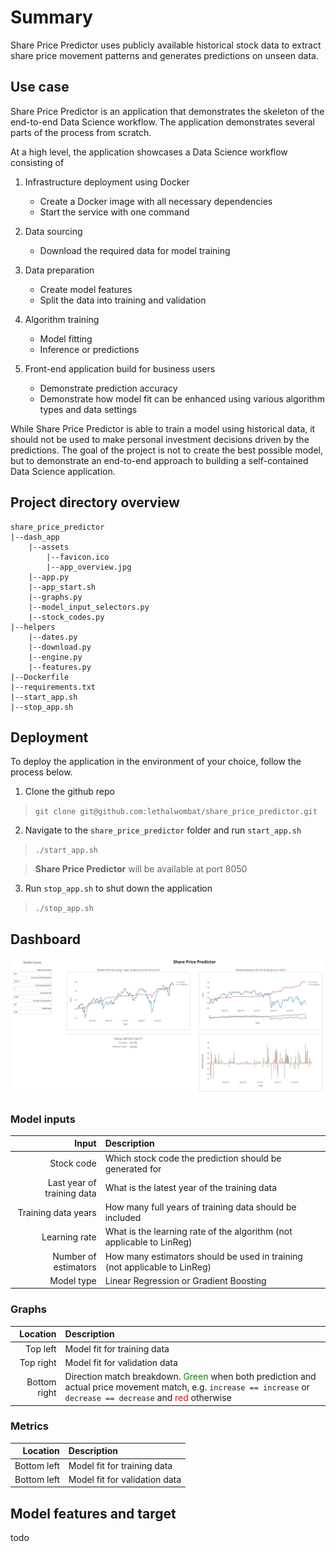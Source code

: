 # Summary
Share Price Predictor uses publicly available historical stock data to extract share price movement patterns and generates predictions on unseen data.

## Use case
Share Price Predictor is an application that demonstrates the skeleton of the end-to-end Data Science workflow. The application demonstrates several parts of the process from scratch.

At a high level, the application showcases a Data Science workflow consisting of
1. Infrastructure deployment using Docker
    * Create a Docker image with all necessary dependencies
    * Start the service with one command


2. Data sourcing
    * Download the required data for model training


3. Data preparation
    * Create model features
    * Split the data into training and validation

4. Algorithm training
    * Model fitting
    * Inference or predictions


5. Front-end application build for business users
    * Demonstrate prediction accuracy
    * Demonstrate how model fit can be enhanced using various algorithm types and data settings


While Share Price Predictor is able to train a model using historical data, it should not be used to make personal investment decisions driven by the predictions. The goal of the project is not to create the best possible model, but to demonstrate an end-to-end approach to building a self-contained Data Science application.
## Project directory overview
```
share_price_predictor
|--dash_app
    |--assets
        |--favicon.ico
        |--app_overview.jpg
    |--app.py
    |--app_start.sh    
    |--graphs.py  
    |--model_input_selectors.py
    |--stock_codes.py      
|--helpers
    |--dates.py
    |--download.py
    |--engine.py
    |--features.py
|--Dockerfile
|--requirements.txt
|--start_app.sh
|--stop_app.sh
```
## Deployment
To deploy the application in the environment of your choice, follow the process below.

1. Clone the github repo
> `git clone git@github.com:lethalwombat/share_price_predictor.git`

2. Navigate to the `share_price_predictor` folder and run `start_app.sh`
> `./start_app.sh`

> **Share Price Predictor** will be available at port 8050

3. Run `stop_app.sh` to shut down the application
> `./stop_app.sh`

## Dashboard
![Share Price Predictor](https://github.com/lethalwombat/share_price_predictor/blob/main/dash_app/assets/app_overview.jpg "Share Price Predictor")

### Model inputs
| Input | Description |
| -----------: | :----------- |
| Stock code | Which stock code the prediction should be generated for |
| Last year of training data | What is the latest year of the training data |
| Training data years | How many full years of training data should be included |
| Learning rate | What is the learning rate of the algorithm (not applicable to LinReg) |
| Number of estimators | How many estimators should be used in training (not applicable to LinReg) |
| Model type | Linear Regression or Gradient Boosting |

### Graphs
| Location | Description |
| -----------: | :----------- |
| Top left | Model fit for training data |
| Top right | Model fit for validation data |
| Bottom right | Direction match breakdown. <span style="color:green">Green</span> when both prediction and actual price movement match, e.g. `increase == increase` or `decrease == decrease` and <span style="color:red">red</span> otherwise

### Metrics
| Location | Description |
| -----------: | :----------- |
| Bottom left | Model fit for training data |
| Bottom left | Model fit for validation data |

## Model features and target
todo